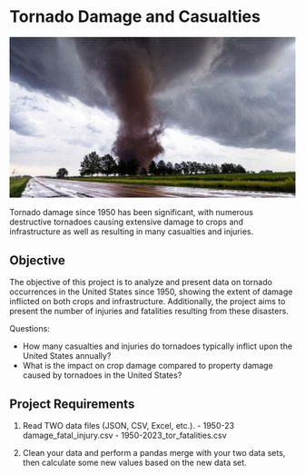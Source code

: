 # Tornado Damage and Casualties

![tornado](images/tornado.jpg)

Tornado damage since 1950 has been significant, with numerous destructive tornadoes causing 
extensive damage to crops and infrastructure as well as resulting in many casualties and injuries.

## Objective

The objective of this project is to analyze and present data on tornado occurrences in the United
States since 1950, showing the extent of damage inflicted on both crops and infrastructure.
Additionally, the project aims to present the number of injuries and fatalities resulting from
these disasters.

Questions:
- How many casualties and injuries do tornadoes typically inflict upon the United States annually?
- What is the impact on crop damage compared to property damage caused by tornadoes in the United 
  States? 

## Project Requirements
  
   1. Read TWO data files (JSON, CSV, Excel, etc.).
     - 1950-23 damage_fatal_injury.csv
     - 1950-2023_tor_fatalities.csv

  2. Clean your data and perform a pandas merge with your two data sets, then calculate some new
     values based on the new data set.